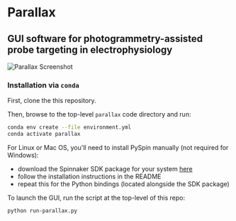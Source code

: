 # Parallax

## GUI software for photogrammetry-assisted probe targeting in electrophysiology

![Parallax Screenshot](https://aind.tech/docs/parallax_screenshot_20230216.PNG)

### Installation via `conda`

First, clone the this repository.

Then, browse to the top-level `parallax` code directory and run:

```bash
conda env create --file environment.yml
conda activate parallax
```

For Linux or Mac OS, you'll need to install PySpin manually (not required for
Windows):

* download the Spinnaker SDK package for your system
[here](https://flir.app.boxcn.net/v/SpinnakerSDK)
* follow the installation instructions in the README
* repeat this for the Python bindings (located alongside the SDK package)

To launch the GUI, run the script at the top-level of this repo:

```bash
python run-parallax.py
```

